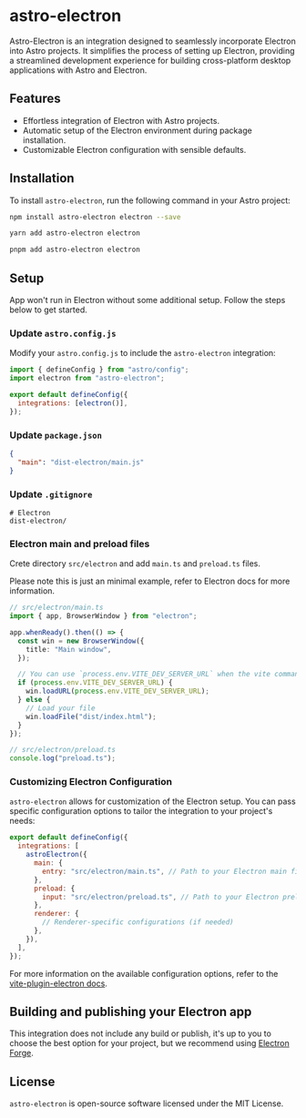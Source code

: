 # astro-electron

Astro-Electron is an integration designed to seamlessly incorporate Electron into Astro projects. It simplifies the process of setting up Electron, providing a streamlined development experience for building cross-platform desktop applications with Astro and Electron.

## Features

- Effortless integration of Electron with Astro projects.
- Automatic setup of the Electron environment during package installation.
- Customizable Electron configuration with sensible defaults.

## Installation

To install `astro-electron`, run the following command in your Astro project:

```bash
npm install astro-electron electron --save

yarn add astro-electron electron

pnpm add astro-electron electron
```

## Setup

App won't run in Electron without some additional setup. Follow the steps below to get started.

### Update `astro.config.js`

Modify your `astro.config.js` to include the `astro-electron` integration:

```javascript
import { defineConfig } from "astro/config";
import electron from "astro-electron";

export default defineConfig({
  integrations: [electron()],
});
```

### Update `package.json`

```json
{
  "main": "dist-electron/main.js"
}
```

### Update `.gitignore`

```
# Electron
dist-electron/
```

### Electron main and preload files

Crete directory `src/electron` and add `main.ts` and `preload.ts` files.

Please note this is just an minimal example, refer to Electron docs for more information.

```typescript
// src/electron/main.ts
import { app, BrowserWindow } from "electron";

app.whenReady().then(() => {
  const win = new BrowserWindow({
    title: "Main window",
  });

  // You can use `process.env.VITE_DEV_SERVER_URL` when the vite command is called `serve`
  if (process.env.VITE_DEV_SERVER_URL) {
    win.loadURL(process.env.VITE_DEV_SERVER_URL);
  } else {
    // Load your file
    win.loadFile("dist/index.html");
  }
});
```

```typescript
// src/electron/preload.ts
console.log("preload.ts");
```

### Customizing Electron Configuration

`astro-electron` allows for customization of the Electron setup. You can pass specific configuration options to tailor the integration to your project's needs:

```javascript
export default defineConfig({
  integrations: [
    astroElectron({
      main: {
        entry: "src/electron/main.ts", // Path to your Electron main file
      },
      preload: {
        input: "src/electron/preload.ts", // Path to your Electron preload file
      },
      renderer: {
        // Renderer-specific configurations (if needed)
      },
    }),
  ],
});
```

For more information on the available configuration options, refer to the [vite-plugin-electron docs](https://github.com/electron-vite/vite-plugin-electron).

## Building and publishing your Electron app

This integration does not include any build or publish, it's up to you to choose the best option for your project, but we recommend using [Electron Forge](https://www.electronforge.io/).

## License

`astro-electron` is open-source software licensed under the MIT License.
